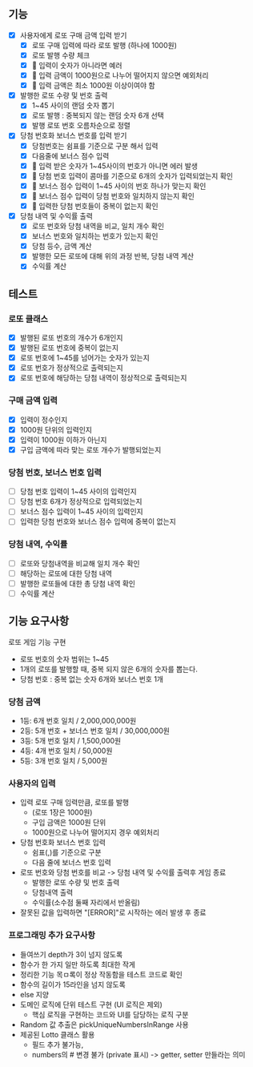 ## 기능

- [x] 사용자에게 로또 구매 금액 입력 받기
  - [x] 로또 구매 입력에 따라 로또 발행 (하나에 1000원)
  - [x] 로또 발행 수량 체크
  - [x] 🚨 입력이 숫자가 아니라면 예러
  - [x] 🚨 입력 금액이 1000원으로 나누어 떨어지지 않으면 예외처리
  - [x] 🚨 입력 금액은 최소 1000원 이상이여야 함
- [x] 발행한 로또 수량 및 번호 출력
  - [x] 1~45 사이의 랜덤 숫자 뽑기
  - [x] 로또 발행 : 중복되지 않는 랜덤 숫자 6개 선택
  - [x] 발행 로또 번호 오름차순으로 정렬
- [x] 당첨 번호화 보너스 번호를 입력 받기
  - [x] 당첨번호는 쉼표를 기준으로 구분 해서 입력
  - [x] 다음줄에 보너스 점수 입력
  - [x] 🚨 입력 받은 숫자가 1~45사이의 번호가 아니면 에러 발생
  - [x] 🚨 당첨 번호 입력이 콤마를 기준으로 6개의 숫자가 입력되었는지 확인
  - [x] 🚨 보너스 점수 입력이 1~45 사이의 번호 하나가 맞는지 확인
  - [x] 🚨 보너스 점수 입력이 당첨 번호와 일치하지 않는지 확인
  - [x] 🚨 입력한 당첨 번호들이 중복이 없는지 확인
- [x] 당첨 내역 및 수익률 출력
  - [x] 로또 번호와 당첨 내역을 비교, 일치 개수 확인
  - [x] 보너스 번호와 일치하는 번호가 있는지 확인
  - [x] 당첨 등수, 금액 계산
  - [x] 발행한 모든 로또에 대해 위의 과정 반복, 당첨 내역 계산
  - [x] 수익률 계산

## 테스트

### 로또 클래스

- [x] 발행된 로또 번호의 개수가 6개인지
- [x] 발행된 로또 번호에 중복이 없는지
- [x] 로또 번호에 1~45를 넘어가는 숫자가 있는지
- [x] 로또 번호가 정상적으로 출력되는지
- [x] 로또 번호에 해당하는 당첨 내역이 정상적으로 출력되는지

### 구매 금액 입력

- [x] 입력이 정수인지
- [x] 1000원 단위의 입력인지
- [x] 입력이 1000원 이하가 아닌지
- [x] 구입 금액에 따라 맞는 로또 개수가 발행되었는지

### 당첨 번호, 보너스 번호 입력

- [ ] 당첨 번호 입력이 1~45 사이의 입력인지
- [ ] 당첨 번호 6개가 정상적으로 입력되었는지
- [ ] 보너스 점수 입력이 1~45 사이의 입력인지
- [ ] 입력한 당첨 번호와 보너스 점수 입력에 중복이 없는지

### 당첨 내역, 수익률

- [ ] 로또와 당첨내역을 비교해 일치 개수 확인
- [ ] 해당하는 로또에 대한 당첨 내역
- [ ] 발행한 로또들에 대한 총 당첨 내역 확인
- [ ] 수익률 계산

## 기능 요구사항

로또 게임 기능 구현

- 로또 번호의 숫자 범위는 1~45
- 1개의 로또를 발행할 때, 중복 되지 않은 6개의 숫자를 뽑는다.
- 당첨 번호 : 중복 없는 숫자 6개와 보너스 번호 1개

### 당첨 금액

- 1등: 6개 번호 일치 / 2,000,000,000원
- 2등: 5개 번호 + 보너스 번호 일치 / 30,000,000원
- 3등: 5개 번호 일치 / 1,500,000원
- 4등: 4개 번호 일치 / 50,000원
- 5등: 3개 번호 일치 / 5,000원

### 사용자의 입력

- 입력 로또 구매 임력만큼, 로또를 발행
  - (로또 1장은 1000원)
  - 구입 금액은 1000원 단위
  - 1000원으로 나누어 떨어지지 경우 예외처리
- 당첨 번호화 보너스 번호 입력
  - 쉼표(,)를 기준으로 구분
  - 다음 줄에 보너스 번호 입력
- 로또 번호와 당첨 번호를 비교 -> 당첨 내역 및 수익률 출력후 게임 종료
  - 발행한 로또 수량 및 번호 출력
  - 당첨내역 출력
  - 수익률(소수점 둘째 자리에서 반올림)
- 잘못된 값을 입력하면 "[ERROR]"로 시작하는 에러 발생 후 종료

### 프로그래밍 추가 요구사항

- 들여쓰기 depth가 3이 넘지 않도록
- 함수가 한 가지 일만 하도록 최대한 작게
- 정리한 기능 목ㅁ록이 정상 작동함을 테스트 코드로 확인
- 함수의 길이가 15라인을 넘지 않도록
- else 지양
- 도메인 로직에 단위 테스트 구현 (UI 로직은 제외)
  - 핵심 로직을 구현하는 코드와 UI를 담당하는 로직 구분
- Random 값 추출은 pickUniqueNumbersInRange 사용
- 제공된 Lotto 클래스 활용
  - 필드 추가 불가능,
  - numbers의 # 변경 불가 (private 표시) -> getter, setter 만들라는 의미
